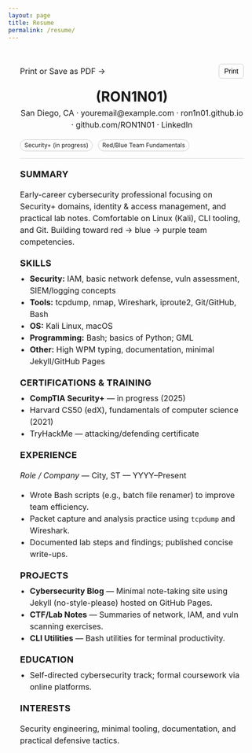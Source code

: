 ```yaml
---
layout: page
title: Resume
permalink: /resume/
---
```


<style>
/* Minimal, print-friendly styles scoped to the resume container */
.resume-container {
  max-width: 820px;
  margin: 0 auto;
  padding: 24px;
  line-height: 1.5;
  font-size: 16px;
}
.resume-header {
  display: flex;
  justify-content: space-between;
  align-items: flex-start;
  gap: 16px;
  flex-wrap: wrap;
  border-bottom: 1px solid #ddd;
  padding-bottom: 12px;
  margin-bottom: 16px;
}
.resume-header h1 {
  margin: 0;
  font-size: 28px;
}
.meta a { text-decoration: none; }
.meta a:hover { text-decoration: underline; }
.section { margin: 18px 0; }
.section h2 {
  font-size: 18px;
  margin: 0 0 6px 0;
  text-transform: uppercase;
  letter-spacing: .02em;
}
.list-compact { margin: 0; padding-left: 20px; }
.badges span {
  display: inline-block;
  padding: 2px 8px;
  border: 1px solid #ccc;
  border-radius: 999px;
  margin: 2px 6px 2px 0;
  font-size: 12px;
}
.util {
  display: flex; justify-content: space-between; align-items: center; gap: 8px;
  margin: 8px 0 16px 0;
}
.print-btn {
  font-size: 14px; border: 1px solid #ccc; padding: 6px 10px; border-radius: 6px;
  background: transparent; cursor: pointer;
}

@media print {
  .util, .print-btn { display: none !important; }
  a[href]:after { content: ""; }
  body { margin: 0; }
  .resume-container { padding: 0; }
}
</style>

<div class="resume-container">
  <div class="util">
    <span>Print or Save as PDF →</span>
    <button class="print-btn" onclick="window.print()">Print</button>
  </div>

  <header class="resume-header">
    <div>
      <h1>(RON1N01)</h1>
      <div class="meta">
        San Diego, CA · <a href="mailto:youremail@example.com">youremail@example.com</a> ·
        <a href="https://ron1n01.github.io">ron1n01.github.io</a> ·
        <a href="https://github.com/RON1N01">github.com/RON1N01</a> ·
        <a href="https://www.linkedin.com/in/YOUR-LINKEDIN/">LinkedIn</a>
      </div>
    </div>
    <div class="badges">
      <span>Security+ (in progress)</span>
      <span>Red/Blue Team Fundamentals</span>
    </div>
  </header>

  <section class="section">
    <h2>Summary</h2>
    <p>
      Early-career cybersecurity professional focusing on Security+ domains, identity & access management, and practical lab notes. 
      Comfortable on Linux (Kali), CLI tooling, and Git. Building toward red → blue → purple team competencies.
    </p>
  </section>

  <section class="section">
    <h2>Skills</h2>
    <ul class="list-compact">
      <li><strong>Security:</strong> IAM, basic network defense, vuln assessment, SIEM/logging concepts</li>
      <li><strong>Tools:</strong> tcpdump, nmap, Wireshark, iproute2, Git/GitHub, Bash</li>
      <li><strong>OS:</strong> Kali Linux, macOS</li>
      <li><strong>Programming:</strong> Bash; basics of Python; GML</li>
      <li><strong>Other:</strong> High WPM typing, documentation, minimal Jekyll/GitHub Pages</li>
    </ul>
  </section>

  <section class="section">
    <h2>Certifications & Training</h2>
    <ul class="list-compact">
      <li><strong>CompTIA Security+</strong> — in progress (2025)</li>
      <li>Harvard CS50 (edX), fundamentals of computer science (2021)</li>
      <li>TryHackMe — attacking/defending certificate</li>
    </ul>
  </section>

  <section class="section">
    <h2>Experience</h2>
    <p><em>Role / Company</em> — City, ST — YYYY–Present</p>
    <ul class="list-compact">
      <li>Wrote Bash scripts (e.g., batch file renamer) to improve team efficiency.</li>
      <li>Packet capture and analysis practice using <code>tcpdump</code> and Wireshark.</li>
      <li>Documented lab steps and findings; published concise write-ups.</li>
    </ul>
  </section>

  <section class="section">
    <h2>Projects</h2>
    <ul class="list-compact">
      <li><strong>Cybersecurity Blog</strong> — Minimal note-taking site using Jekyll (no-style-please) hosted on GitHub Pages.</li>
      <li><strong>CTF/Lab Notes</strong> — Summaries of network, IAM, and vuln scanning exercises.</li>
      <li><strong>CLI Utilities</strong> — Bash utilities for terminal productivity.</li>
    </ul>
  </section>

  <section class="section">
    <h2>Education</h2>
    <ul class="list-compact">
      <li>Self-directed cybersecurity track; formal coursework via online platforms.</li>
    </ul>
  </section>

  <section class="section">
    <h2>Interests</h2>
    <p>Security engineering, minimal tooling, documentation, and practical defensive tactics.</p>
  </section>
</div>
